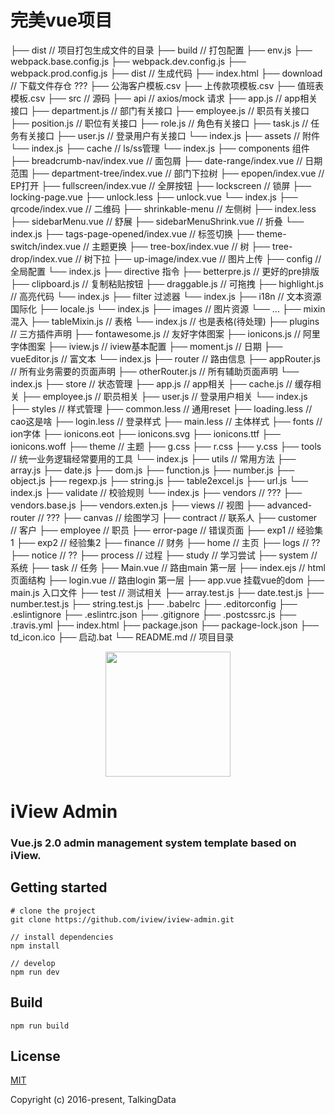 # 完美vue项目


├── dist // 项目打包生成文件的目录
├── build // 打包配置
    ├── env.js
    ├── webpack.base.config.js
    ├── webpack.dev.config.js
    ├── webpack.prod.config.js
├── dist // 生成代码
    ├── index.html
├── download // 下载文件存仓 ???
    ├── 公海客户模板.csv
    ├── 上传款项模板.csv
    ├── 值班表模板.csv
├── src // 源码
    ├── api // axios/mock 请求
        ├── app.js // app相关接口
        ├── department.js // 部门有关接口
        ├── employee.js // 职员有关接口
        ├── position.js // 职位有关接口
        ├── role.js // 角色有关接口
        ├── task.js // 任务有关接口
        ├── user.js // 登录用户有关接口
        └── index.js
    ├── assets // 附件
        └── index.js
    ├── cache // ls/ss管理
        └── index.js
    ├── components 组件
        ├── breadcrumb-nav/index.vue // 面包屑
        ├── date-range/index.vue // 日期范围
        ├── department-tree/index.vue // 部门下拉树
        ├── epopen/index.vue // EP打开
        ├── fullscreen/index.vue // 全屏按钮
        ├── lockscreen // 锁屏
            ├── locking-page.vue
            ├── unlock.less
            ├── unlock.vue
            └── index.js
        ├── qrcode/index.vue // 二维码
        ├── shrinkable-menu // 左侧树
            ├── index.less
            ├── sidebarMenu.vue // 舒展
            ├── sidebarMenuShrink.vue // 折叠
            └── index.js
        ├── tags-page-opened/index.vue // 标签切换
        ├── theme-switch/index.vue // 主题更换
        ├── tree-box/index.vue // 树
        ├── tree-drop/index.vue // 树下拉
        ├── up-image/index.vue // 图片上传
    ├── config // 全局配置
        └── index.js
    ├── directive 指令
        ├── betterpre.js // 更好的pre排版
        ├── clipboard.js // 复制粘贴按钮
        ├── draggable.js // 可拖拽
        ├── highlight.js // 高亮代码
        └── index.js
    ├── filter 过滤器
        └── index.js
    ├── i18n // 文本资源国际化
        ├── locale.js
        └── index.js
    ├── images // 图片资源
        └── ...
    ├── mixin 混入
        ├── tableMixin.js // 表格
        └── index.js // 也是表格(待处理)
    ├── plugins // 三方插件声明
        ├── fontawesome.js // 友好字体图案
        ├── ionicons.js // 阿里字体图案
        ├── iview.js // iview基本配置
        ├── moment.js // 日期
        ├── vueEditor.js // 富文本
        └── index.js
    ├── router // 路由信息
        ├── appRouter.js // 所有业务需要的页面声明
        ├── otherRouter.js // 所有辅助页面声明
        └── index.js
    ├── store // 状态管理
        ├── app.js // app相关
        ├── cache.js // 缓存相关
        ├── employee.js // 职员相关
        ├── user.js // 登录用户相关
        └── index.js
    ├── styles // 样式管理
        ├── common.less // 通用reset
        ├── loading.less // cao这是啥
        ├── login.less // 登录样式
        ├── main.less // 主体样式
        ├── fonts // ion字体
            ├── ionicons.eot
            ├── ionicons.svg
            ├── ionicons.ttf
            ├── ionicons.woff
        ├── theme // 主题
            ├── g.css
            ├── r.css
            ├── y.css
    ├── tools // 统一业务逻辑经常要用的工具
        └── index.js
    ├── utils // 常用方法
        ├── array.js
        ├── date.js
        ├── dom.js
        ├── function.js
        ├── number.js
        ├── object.js
        ├── regexp.js
        ├── string.js
        ├── table2excel.js
        ├── url.js
        └── index.js
    ├── validate // 校验规则
        └── index.js
    ├── vendors // ???
        ├── vendors.base.js
        ├── vendors.exten.js
    ├── views // 视图
        ├── advanced-router // ???
        ├── canvas // 绘图学习
        ├── contract // 联系人
        ├── customer // 客户
        ├── employee // 职员
        ├── error-page // 错误页面
        ├── exp1 // 经验集1
        ├── exp2 // 经验集2
        ├── finance // 财务
        ├── home // 主页
        ├── logs // ??
        ├── notice // ??
        ├── process // 过程
        ├── study // 学习尝试
        ├── system // 系统
        ├── task // 任务
        ├── Main.vue // 路由main 第一层
        ├── index.ejs // html页面结构
        ├── login.vue // 路由login 第一层
    ├── app.vue 挂载vue的dom
    ├── main.js 入口文件
├── test // 测试相关
    ├── array.test.js
    ├── date.test.js
    ├── number.test.js
    ├── string.test.js
├── .babelrc
├── .editorconfig
├── .eslintignore
├── .eslintrc.json
├── .gitignore
├── .postcssrc.js
├── .travis.yml
├── index.html
├── package.json
├── package-lock.json
├── td_icon.ico
├── 启动.bat
└── README.md // 项目目录

<p align="center">
    <a href="https://www.iviewui.com">
        <img width="200" src="https://file.iviewui.com/logo-new.svg">
    </a>
</p>

<h1>
iView Admin
    <h3>Vue.js 2.0 admin management system template based on iView.</h3>
</h1>

## Getting started
```bush
# clone the project
git clone https://github.com/iview/iview-admin.git

// install dependencies
npm install

// develop
npm run dev
```

## Build
```bush
npm run build
```

## License
[MIT](http://opensource.org/licenses/MIT)

Copyright (c) 2016-present, TalkingData
